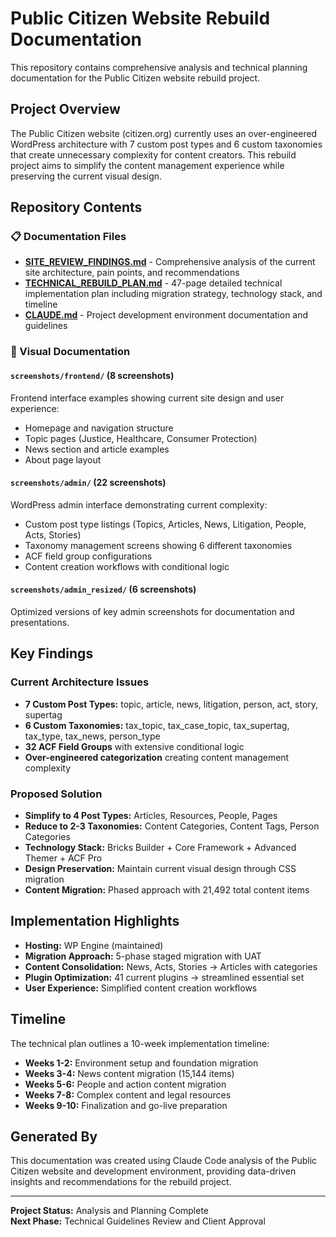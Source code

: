 # Public Citizen Website Rebuild Documentation

This repository contains comprehensive analysis and technical planning documentation for the Public Citizen website rebuild project.

## Project Overview

The Public Citizen website (citizen.org) currently uses an over-engineered WordPress architecture with 7 custom post types and 6 custom taxonomies that create unnecessary complexity for content creators. This rebuild project aims to simplify the content management experience while preserving the current visual design.

## Repository Contents

### 📋 Documentation Files

- **[SITE_REVIEW_FINDINGS.md](SITE_REVIEW_FINDINGS.md)** - Comprehensive analysis of the current site architecture, pain points, and recommendations
- **[TECHNICAL_REBUILD_PLAN.md](TECHNICAL_REBUILD_PLAN.md)** - 47-page detailed technical implementation plan including migration strategy, technology stack, and timeline
- **[CLAUDE.md](CLAUDE.md)** - Project development environment documentation and guidelines

### 📸 Visual Documentation

#### `screenshots/frontend/` (8 screenshots)
Frontend interface examples showing current site design and user experience:
- Homepage and navigation structure
- Topic pages (Justice, Healthcare, Consumer Protection)
- News section and article examples
- About page layout

#### `screenshots/admin/` (22 screenshots)
WordPress admin interface demonstrating current complexity:
- Custom post type listings (Topics, Articles, News, Litigation, People, Acts, Stories)
- Taxonomy management screens showing 6 different taxonomies
- ACF field group configurations
- Content creation workflows with conditional logic

#### `screenshots/admin_resized/` (6 screenshots)
Optimized versions of key admin screenshots for documentation and presentations.

## Key Findings

### Current Architecture Issues
- **7 Custom Post Types:** topic, article, news, litigation, person, act, story, supertag
- **6 Custom Taxonomies:** tax_topic, tax_case_topic, tax_supertag, tax_type, tax_news, person_type
- **32 ACF Field Groups** with extensive conditional logic
- **Over-engineered categorization** creating content management complexity

### Proposed Solution
- **Simplify to 4 Post Types:** Articles, Resources, People, Pages
- **Reduce to 2-3 Taxonomies:** Content Categories, Content Tags, Person Categories
- **Technology Stack:** Bricks Builder + Core Framework + Advanced Themer + ACF Pro
- **Design Preservation:** Maintain current visual design through CSS migration
- **Content Migration:** Phased approach with 21,492 total content items

## Implementation Highlights

- **Hosting:** WP Engine (maintained)
- **Migration Approach:** 5-phase staged migration with UAT
- **Content Consolidation:** News, Acts, Stories → Articles with categories
- **Plugin Optimization:** 41 current plugins → streamlined essential set
- **User Experience:** Simplified content creation workflows

## Timeline

The technical plan outlines a 10-week implementation timeline:
- **Weeks 1-2:** Environment setup and foundation migration
- **Weeks 3-4:** News content migration (15,144 items)
- **Weeks 5-6:** People and action content migration
- **Weeks 7-8:** Complex content and legal resources
- **Weeks 9-10:** Finalization and go-live preparation

## Generated By

This documentation was created using Claude Code analysis of the Public Citizen website and development environment, providing data-driven insights and recommendations for the rebuild project.

---

**Project Status:** Analysis and Planning Complete  
**Next Phase:** Technical Guidelines Review and Client Approval